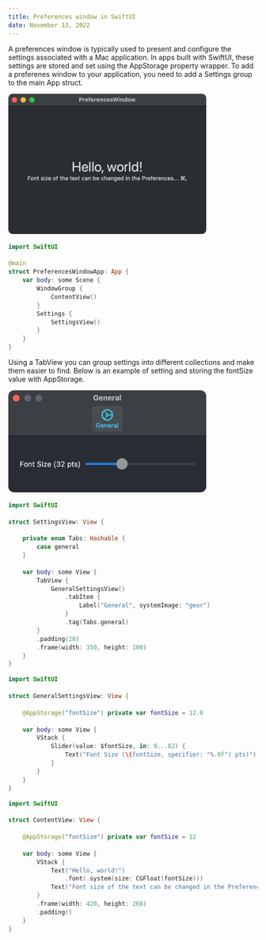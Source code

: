 ```yaml
---
title: Preferences window in SwiftUI
date: November 13, 2022
---
```


A preferences window is typically used to present and configure the settings associated with a Mac application. In apps built with SwiftUI, these settings are stored and set using the AppStorage property wrapper. To add a preferenes window to your application, you need to add a Settings group to the main App struct.

<p><img src="../../assets/images/swiftui-prefs-window1.png" style="max-width:400px;" alt="preferences window"></p>

```swift
import SwiftUI

@main
struct PreferencesWindowApp: App {
    var body: some Scene {
        WindowGroup {
            ContentView()
        }
        Settings {
            SettingsView()
        }
    }
}
```

Using a TabView you can group settings into different collections and make them easier to find. Below is an example of setting and storing the fontSize value with AppStorage.

<p><img src="../../assets/images/swiftui-prefs-window2.png" style="max-width:400px;" alt="preferences window"></p>

```swift
import SwiftUI

struct SettingsView: View {

    private enum Tabs: Hashable {
        case general
    }

    var body: some View {
        TabView {
            GeneralSettingsView()
                .tabItem {
                    Label("General", systemImage: "gear")
                }
                .tag(Tabs.general)
        }
        .padding(20)
        .frame(width: 350, height: 100)
    }
}
```

```swift
import SwiftUI

struct GeneralSettingsView: View {

    @AppStorage("fontSize") private var fontSize = 12.0

    var body: some View {
        VStack {
            Slider(value: $fontSize, in: 9...82) {
                Text("Font Size (\(fontSize, specifier: "%.0f") pts)")
            }
        }
    }
}
```

```swift
import SwiftUI

struct ContentView: View {

    @AppStorage("fontSize") private var fontSize = 12

    var body: some View {
        VStack {
            Text("Hello, world!")
                .font(.system(size: CGFloat(fontSize)))
            Text("Font size of the text can be changed in the Preferences... ⌘,")
        }
        .frame(width: 420, height: 260)
        .padding()
    }
}
```
